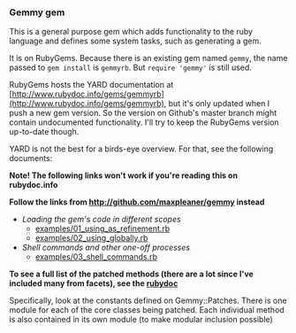 ### Gemmy gem

This is a general purpose gem which adds functionality to the ruby language
and defines some system tasks, such as generating a gem.

It is on RubyGems. Because there is an existing gem named `gemmy`, the name passed to `gem install` is `gemmyrb`. But `require 'gemmy'` is still used.

RubyGems hosts the YARD documentation at [http://www.rubydoc.info/gems/gemmyrb](http://www.rubydoc.info/gems/gemmyrb), but it's only updated when I push
a new gem version. So the version on Github's master branch might contain
undocumented functionality. I'll try to keep the RubyGems version up-to-date though.

YARD is not the best for a birds-eye overview. For that, see the following
documents:

**Note! The following links won't work if you're reading this on rubydoc.info**

**Follow the links from http://github.com/maxpleaner/gemmy instead**

- _Loading the gem's code in different scopes_
  - [examples/01_using_as_refinement.rb](./examples/01_using_as_refinement.rb)
  - [examples/02_using_globally.rb](./examples/02_using_globally.rb)
- _Shell commands and other one-off processes_
  - [examples/03_shell_commands.rb](./examples/03_shell_commands.rb)

**To see a full list of the patched methods (there are a lot since I've
included many from facets), see the [rubydoc](http://www.rubydoc.info/gems/gemmyrb)**

Specifically, look at the constants defined on Gemmy::Patches. There is one
module for each of the core classes being patched. Each individual method
is also contained in its own module (to make modular inclusion possible)
